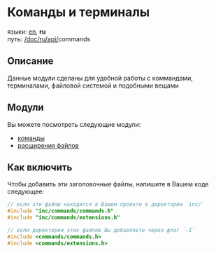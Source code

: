 # Команды и терминалы

языки: [en](/doc/api/commands/index.md), **ru**\
путь: [/](/README.md)[doc/](/doc/index.md)[ru/](/doc/ru/index.md)[api/](/doc/ru/api/index.md)commands

## Описание

Данные модули сделаны для удобной работы с
коммандами, терминалами, файловой системой и подобными вещами

## Модули

Вы можете посмотреть следующие модули:

+ [команды](/doc/ru/api/commands/commands/index.md)
+ [расширения файлов](/doc/ru/api/commands/extensions/index.md)

## Как включить

Чтобы добавить эти заголовочные файлы,
напишите в Вашем коде следующее:

```c
// если эти файлы находится в Вашем проекте в директории `inc/`
#include "inc/commands/commands.h"
#include "inc/commands/extensions.h"

// если директории этих файлов Вы добавляете через флаг `-I`
#include <commands/commands.h>
#include <commands/extensions.h>
```